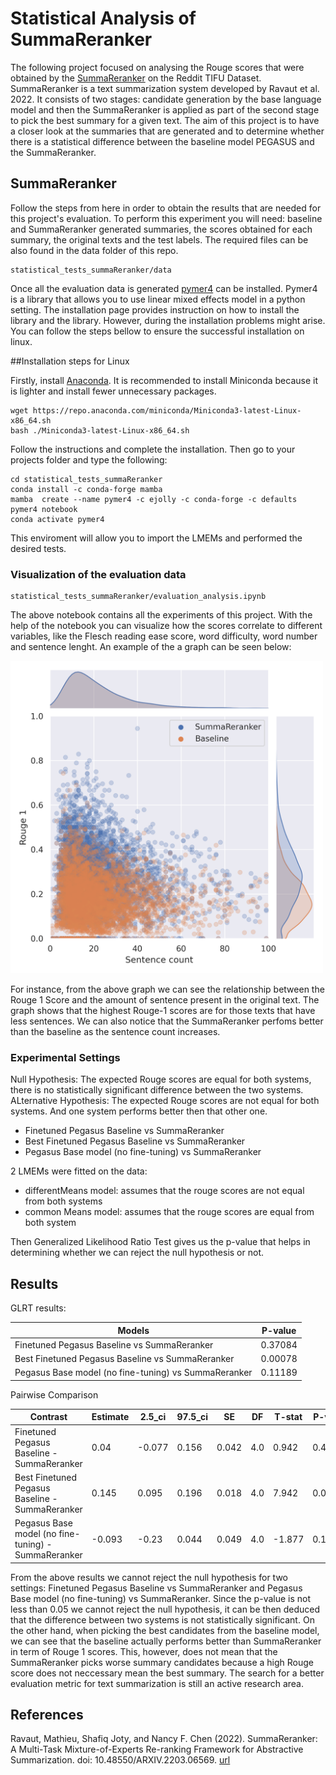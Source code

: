 # Statistical Analysis of SummaReranker


The following project focused on analysing the Rouge scores that were obtained by the [SummaReranker](https://arxiv.org/abs/2203.06569) on the Reddit TIFU Dataset. SummaReranker is a text summarization system developed by Ravaut et al. 2022. It consists of two stages: candidate generation by the base language model and then the SummaReranker is applied as part of the second stage to pick the best summary for a given text. The aim of this project is to have a closer look at the summaries that are generated and to determine whether there is a statistical difference between the baseline model PEGASUS and the SummaReranker. 

 
 ## SummaReranker
 
 Follow the steps from here in order to obtain the results that are needed for this project's evaluation. To perform this experiment you will need: baseline and SummaReranker generated summaries, the scores obtained for each summary, the original texts and the test labels.  The required files can be also found in the data folder of this repo.
 
```
statistical_tests_summaReranker/data
```

Once all the evaluation data is generated [pymer4](https://eshinjolly.com/pymer4/) can be installed. Pymer4 is a library that allows you to use linear mixed effects model in a python setting. The installation page provides instruction on how to install the library and the library. However, during the installation problems might arise. You can follow the steps bellow to ensure the successful installation on linux.

##Installation steps for Linux

Firstly, install [Anaconda](https://www.anaconda.com/products/distribution). It is recommended to install Miniconda because it is lighter and install fewer unnecessary packages.
```
wget https://repo.anaconda.com/miniconda/Miniconda3-latest-Linux-x86_64.sh
bash ./Miniconda3-latest-Linux-x86_64.sh
```
Follow the instructions and complete the installation. Then go to your projects folder and type the following:
 
```
cd statistical_tests_summaReranker
conda install -c conda-forge mamba
mamba  create --name pymer4 -c ejolly -c conda-forge -c defaults pymer4 notebook
conda activate pymer4

```
This enviroment will allow you to import the LMEMs and performed the desired tests. 


### Visualization of the evaluation data

```
statistical_tests_summaReranker/evaluation_analysis.ipynb
```

The above notebook contains all the experiments of this project. With the help of the notebook you can visualize how the scores correlate to different variables, like the Flesch reading ease score, word difficulty, word number and sentence lenght. 
An example of the a graph can be seen below:


<img src="https://github.com/tashamina/statistical_tests_summaReranker/blob/main/visualization/sentence_length.png" width="500" height="500">

For instance, from the above graph we can see the relationship between the Rouge 1 Score and the amount of sentence present in the original text. The graph shows that the highest Rouge-1 scores are for those texts that have less sentences. We can also notice that the SummaReranker perfoms better than the baseline as the sentence count increases. 

### Experimental Settings

Null Hypothesis: The expected Rouge scores are equal for both systems, there is no statistically significant difference between the two systems.  
ALternative Hypothesis: The expected Rouge scores are not equal for both systems. And one system performs better then that other one. 

- Finetuned Pegasus Baseline vs SummaReranker
- Best Finetuned Pegasus Baseline vs SummaReranker
- Pegasus Base model (no fine-tuning) vs SummaReranker

2 LMEMs were fitted on the data:

 - differentMeans model: assumes that the rouge scores are not equal from both systems 
 - common Means model: assumes that the rouge scores are equal from both system

Then Generalized Likelihood Ratio Test gives us the p-value that helps in determining whether we can reject the null hypothesis or not.

## Results

GLRT results:

| Models  | P-value |
| ------------- | ------------- |
| Finetuned Pegasus Baseline vs SummaReranker  | 0.37084  |
| Best Finetuned Pegasus Baseline vs SummaReranker  | 0.00078 |
| Pegasus Base model (no fine-tuning) vs SummaReranker | 0.11189 |

Pairwise Comparison

| Contrast |	Estimate |	2.5_ci |	97.5_ci |	SE |	DF |	T-stat |	P-val |	Sig|
| ------------- | ------------- | ------------- | ------------- | ------------- | ------------- | ------------- | ------------- |------------- |
| Finetuned Pegasus Baseline - SummaReranker  | 0.04 |	-0.077 | 	0.156 | 	0.042 |	4.0 |	0.942 |	0.4 | 	
| Best Finetuned Pegasus Baseline - SummaReranker  | 0.145 |	0.095 |	0.196 |	0.018 |	4.0 |	7.942 |	0.001 |	**|
| Pegasus Base model (no fine-tuning) - SummaReranker | -0.093 | -0.23 |	0.044 |	0.049 |	4.0 |	-1.877 |	0.134 | 	 |


From the above results we cannot reject the null hypothesis for two settings: Finetuned Pegasus Baseline vs SummaReranker and Pegasus Base model (no fine-tuning) vs SummaReranker. Since the p-value is not less than 0.05 we cannot reject the null hypothesis, it can be then deduced that the difference between two systems is not statistically significant. 
On the other hand, when picking the best candidates from the baseline model, we can see that the baseline actually performs better than SummaReranker in term of Rouge 1 scores. This,  however, does not mean that the SummaReranker picks worse summary candidates because a high Rouge score does not neccessary mean the best summary. The search for a better evaluation metric for text summarization is still an active research area.  



## References 

Ravaut, Mathieu, Shafiq Joty, and Nancy F. Chen (2022). SummaReranker: A Multi-Task Mixture-of-Experts Re-ranking Framework for Abstractive Summarization. doi: 10.48550/ARXIV.2203.06569. [url](https://arxiv.org/abs/2203.06569.)
